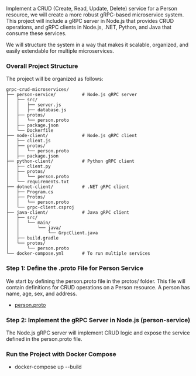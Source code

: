 
Implement a CRUD (Create, Read, Update, Delete) service for a Person resource, we will create a more robust gRPC-based microservice system. This project will include a gRPC server in Node.js that provides CRUD operations, and gRPC clients in Node.js, .NET, Python, and Java that consume these services.

We will structure the system in a way that makes it scalable, organized, and easily extendable for multiple microservices.

### Overall Project Structure

The project will be organized as follows:

```
grpc-crud-microservices/
├── person-service/          # Node.js gRPC server
│   ├── src/
│   │   ├── server.js
│   │   ├── database.js
│   ├── protos/
│   │   └── person.proto
│   ├── package.json
│   └── Dockerfile
├── node-client/             # Node.js gRPC client
│   ├── client.js
│   ├── protos/
│   │   └── person.proto
│   ├── package.json
├── python-client/           # Python gRPC client
│   ├── client.py
│   ├── protos/
│   │   └── person.proto
│   └── requirements.txt
├── dotnet-client/           # .NET gRPC client
│   ├── Program.cs
│   ├── Protos/
│   │   └── person.proto
│   └── grpc-client.csproj
├── java-client/             # Java gRPC client
│   ├── src/
│   │   └── main/
│   │       └── java/
│   │           └── GrpcClient.java
│   ├── build.gradle
│   └── protos/
│       └── person.proto
└── docker-compose.yml       # To run multiple services
```

### Step 1: Define the .proto File for Person Service
We start by defining the person.proto file in the protos/ folder. This file will contain definitions for CRUD operations on a Person resource. A person has name, age, sex, and address.
- [person.proto](server.nodejs/protos/person.proto)

### Step 2: Implement the gRPC Server in Node.js (person-service)
The Node.js gRPC server will implement CRUD logic and expose the service defined in the person.proto file.

### Run the Project with Docker Compose
- docker-compose up --build


